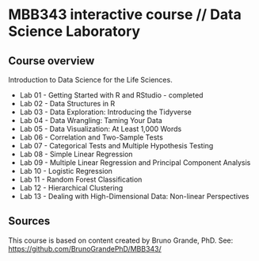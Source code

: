 # MBB343 interactive course // Data Science Laboratory

## Course overview
Introduction to Data Science for the Life Sciences.

- Lab 01 - Getting Started with R and RStudio - completed
- Lab 02 - Data Structures in R
- Lab 03 - Data Exploration: Introducing the Tidyverse
- Lab 04 - Data Wrangling: Taming Your Data
- Lab 05 - Data Visualization: At Least 1,000 Words
- Lab 06 - Correlation and Two-Sample Tests
- Lab 07 - Categorical Tests and Multiple Hypothesis Testing
- Lab 08 - Simple Linear Regression
- Lab 09 - Multiple Linear Regression and Principal Component Analysis
- Lab 10 - Logistic Regression
- Lab 11 - Random Forest Classification
- Lab 12 - Hierarchical Clustering
- Lab 13 - Dealing with High-Dimensional Data: Non-linear Perspectives

  
## Sources
This course is based on content created by Bruno Grande, PhD. See: https://github.com/BrunoGrandePhD/MBB343/